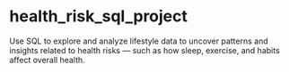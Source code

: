 # health_risk_sql_project
Use SQL to explore and analyze lifestyle data to uncover patterns and insights related to health risks — such as how sleep, exercise, and habits affect overall health.
